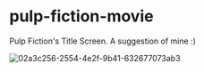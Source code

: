 # pulp-fiction-movie
Pulp Fiction's Title Screen. A suggestion of mine :)

![02a3c256-2554-4e2f-9b41-632677073ab3](https://user-images.githubusercontent.com/86474551/144665824-82a66aa8-6b00-471d-ae0c-abe53af09168.jpg)
